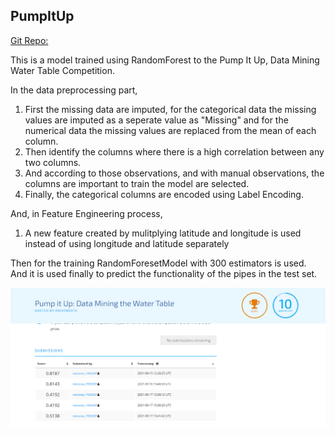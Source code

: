 ## PumpItUp

[Git Repo:](https://github.com/Ayesh-Sandeepa/PumpItUp.git)

This is a model trained using RandomForest to the Pump It Up, Data Mining Water Table Competition. 

In the data preprocessing part,
1. First the missing data are imputed, for the categorical data the missing values are imputed as a seperate value as "Missing"
and for the numerical data the missing values are replaced from the mean of each column.
2. Then identify the columns where there is a high correlation between any two columns.
3. And according to those observations, and with manual observations, the columns are important to train the model are selected. 
4. Finally, the categorical columns are encoded using Label Encoding.

And, in Feature Engineering process,
1. A new feature created by mulitplying latitude and longitude is used instead of using longitude and latitude separately


Then for the training RandomForesetModel with 300 estimators is used.  
And it is used finally to predict the functionality of the pipes in the test set.


![This is an image](./Pump_It_Up1.png)


